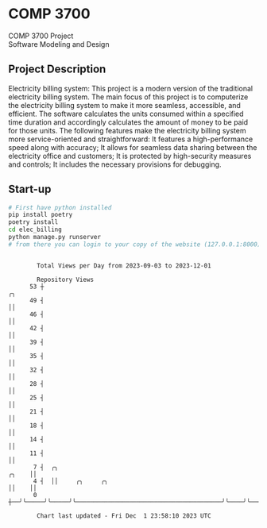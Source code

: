# COMP 3700
COMP 3700 Project  
Software Modeling and Design
## Project Description
Electricity billing system: This project is a modern version of the traditional electricity billing system. The main focus of this project is to computerize the electricity billing system to make it more seamless, accessible, and efficient. The software calculates the units consumed within a specified time duration and accordingly calculates the amount of money to be paid for those units. The following features make the electricity billing system more service-oriented and straightforward: It features a high-performance speed along with accuracy; It allows for seamless data sharing between the electricity office and customers; It is protected by high-security measures and controls; It includes the necessary provisions for debugging.

## Start-up
```bash
# First have python installed
pip install poetry
poetry install
cd elec_billing
python manage.py runserver
# from there you can login to your copy of the website (127.0.0.1:8000), default creds are admin/admin
```

```

        Total Views per Day from 2023-09-03 to 2023-12-01

        Repository Views
      53 ┼                                                                 ╭╮
      49 ┤                                                                 ││
      46 ┤                                                                 ││
      42 ┤                                                                 ││
      39 ┤                                                                 ││
      35 ┤                                                                 ││
      32 ┤                                                                 ││
      28 ┤                                                                 ││
      25 ┤                                                                 ││
      21 ┤                                                                 ││
      18 ┤                                                                 ││
      14 ┤                                                                 ││
      11 ┤                                                                 ││
       7 ┤  ╭╮                                                       ╭╮    ││
       4 ┤  ││     ╭╮     ╭╮                                         ││    ││
       0 ┼──╯╰─────╯╰─────╯╰─────────────────────────────────────────╯╰────╯╰──────────────────────

        Chart last updated - Fri Dec  1 23:58:10 2023 UTC
        
```
